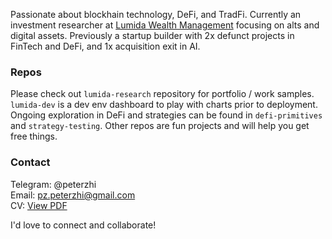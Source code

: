 Passionate about blockhain technology, DeFi, and TradFi. Currently an investment researcher at [Lumida Wealth Management](lumida.com) focusing on alts and digital assets. Previously a startup builder with 2x defunct projects in FinTech and DeFi, and 1x acquisition exit in AI. 

### Repos
Please check out `lumida-research` repository for portfolio / work samples. `lumida-dev` is a dev env dashboard to play with charts prior to deployment. Ongoing exploration in DeFi and strategies can be found in `defi-primitives` and `strategy-testing`. Other repos are fun projects and will help you get free things.

### Contact
Telegram: @peterzhi    
Email: pz.peterzhi@gmail.com      
CV: [View PDF](https://drive.google.com/file/d/1dGIWz4FvBsJZybc_8H0vuj5tfGfvJ1pP/view?usp=sharing)    

I'd love to connect and collaborate!

